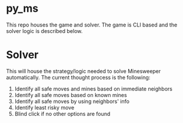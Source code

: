 py_ms
===

This repo houses the game and solver. The game is CLI based and the solver logic is described below.

Solver
===

This will house the strategy/logic needed to solve Minesweeper automatically. The current thought process is the following:
1) Identify all safe moves and mines based on immediate neighbors
2) Identify all safe moves based on known mines
3) Identify all safe moves by using neighbors' info
4) Identify least risky move
5) Blind click if no other options are found
